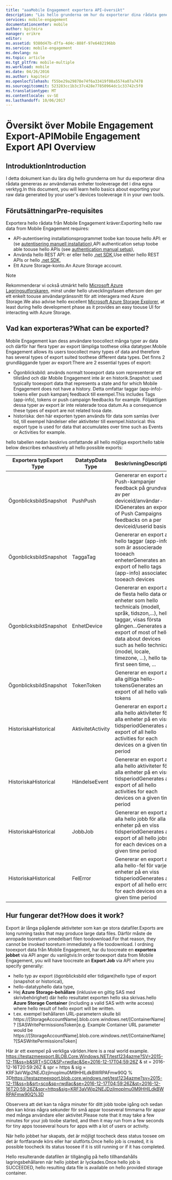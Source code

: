 ```yaml
---
title: "aaaMobile Engagement exportera API-översikt"
description: "Läs hello grunderna om hur du exporterar dina rådata genereras av användarnas enheter tooleverage det i dina egna verktyg"
services: mobile-engagement
documentationcenter: mobile
author: kpiteira
manager: erikre
editor: 
ms.assetid: 9380d47b-d7fa-4d4c-888f-97e6482196bb
ms.service: mobile-engagement
ms.devlang: na
ms.topic: article
ms.tgt_pltfrm: mobile-multiple
ms.workload: mobile
ms.date: 04/26/2016
ms.author: kapiteir
ms.openlocfilehash: f55be29a29878e74f6a33419f08a5574a07a7478
ms.sourcegitcommit: 523283cc1b3c37c428e77850964dc1c33742c5f0
ms.translationtype: MT
ms.contentlocale: sv-SE
ms.lasthandoff: 10/06/2017
---
```

# <a name="mobile-engagement-export-api-overview"></a><span data-ttu-id="ad94d-103">Översikt över Mobile Engagement Export-API</span><span class="sxs-lookup"><span data-stu-id="ad94d-103">Mobile Engagement Export API Overview</span></span>
## <a name="introduction"></a><span data-ttu-id="ad94d-104">Introduktion</span><span class="sxs-lookup"><span data-stu-id="ad94d-104">Introduction</span></span>
<span data-ttu-id="ad94d-105">I detta dokument kan du lära dig hello grunderna om hur du exporterar dina rådata genereras av användarnas enheter tooleverage det i dina egna verktyg.</span><span class="sxs-lookup"><span data-stu-id="ad94d-105">In this document, you will learn hello basics about exporting your raw data generated by your user's devices tooleverage it in your own tools.</span></span>

## <a name="pre-requisites"></a><span data-ttu-id="ad94d-106">Förutsättningar</span><span class="sxs-lookup"><span data-stu-id="ad94d-106">Pre-requisites</span></span>
<span data-ttu-id="ad94d-107">Exportera hello rådata från Mobile Engagement kräver:</span><span class="sxs-lookup"><span data-stu-id="ad94d-107">Exporting hello raw data from Mobile Engagement requires:</span></span>

* <span data-ttu-id="ad94d-108">API-autentisering installationsprogrammet toobe kan toouse hello API: er (se [autentisering manuell installation](mobile-engagement-api-authentication-manual.md)),</span><span class="sxs-lookup"><span data-stu-id="ad94d-108">API authentication setup toobe able toouse hello APIs (see [authentication manual setup](mobile-engagement-api-authentication-manual.md)),</span></span>
* <span data-ttu-id="ad94d-109">Använda hello REST API: er eller hello [.net SDK](mobile-engagement-dotnet-sdk-service-api.md),</span><span class="sxs-lookup"><span data-stu-id="ad94d-109">Use either hello REST APIs or hello [.net SDK](mobile-engagement-dotnet-sdk-service-api.md),</span></span>
* <span data-ttu-id="ad94d-110">Ett Azure Storage-konto.</span><span class="sxs-lookup"><span data-stu-id="ad94d-110">An Azure Storage account.</span></span>

> [!NOTE]
> <span data-ttu-id="ad94d-111">Rekommenderar vi också utmärkt hello [Microsoft Azure Lagringsutforskaren](http://storageexplorer.com/), minst under hello utvecklingsfasen eftersom den ger ett enkelt toouse användargränssnitt för att interagera med Azure Storage.</span><span class="sxs-lookup"><span data-stu-id="ad94d-111">We also advise hello excellent [Microsoft Azure Storage Explorer](http://storageexplorer.com/), at least during hello development phase as it provides an easy toouse UI for interacting with Azure Storage.</span></span>
> 
> 

## <a name="what-can-be-exported"></a><span data-ttu-id="ad94d-112">Vad kan exporteras?</span><span class="sxs-lookup"><span data-stu-id="ad94d-112">What can be exported?</span></span>
<span data-ttu-id="ad94d-113">Mobile Engagement kan dess användare toocollect många typer av data och därför har flera typer av export lämpliga toothese olika datatyper.</span><span class="sxs-lookup"><span data-stu-id="ad94d-113">Mobile Engagement allows its users toocollect many types of data and therefore has several types of export suited toothese different data types.</span></span>
<span data-ttu-id="ad94d-114">Det finns 2 grundläggande typer av export:</span><span class="sxs-lookup"><span data-stu-id="ad94d-114">There are 2 essential types of export:</span></span>

* <span data-ttu-id="ad94d-115">Ögonblicksbild: används normalt tooexport data som representerar ett tillstånd och där Mobile Engagement inte är en historik.</span><span class="sxs-lookup"><span data-stu-id="ad94d-115">Snapshot: used typically tooexport data that represents a state and for which Mobile Engagement does not have a history.</span></span> <span data-ttu-id="ad94d-116">Detta omfattar taggar (app-info)-tokens eller push kampanj feedback till exempel.</span><span class="sxs-lookup"><span data-stu-id="ad94d-116">This includes Tags (app-info), tokens or push campaign feedbacks for example.</span></span> <span data-ttu-id="ad94d-117">Följaktligen dessa typer av export är inte relaterade tooa datum.</span><span class="sxs-lookup"><span data-stu-id="ad94d-117">As a consequence these types of export are not related tooa date.</span></span>
* <span data-ttu-id="ad94d-118">historiska: den här exporten typen används för data som samlas över tid, till exempel händelser eller aktiviteter till exempel.</span><span class="sxs-lookup"><span data-stu-id="ad94d-118">historical: this export type is used for data that accumulates over time such as Events or Activities for example.</span></span>

<span data-ttu-id="ad94d-119">hello tabellen nedan beskrivs omfattande all hello möjliga export:</span><span class="sxs-lookup"><span data-stu-id="ad94d-119">hello table below describes exhaustively all hello possible exports:</span></span>

| <span data-ttu-id="ad94d-120">Exportera typ</span><span class="sxs-lookup"><span data-stu-id="ad94d-120">Export Type</span></span> | <span data-ttu-id="ad94d-121">Datatyp</span><span class="sxs-lookup"><span data-stu-id="ad94d-121">Data Type</span></span> | <span data-ttu-id="ad94d-122">Beskrivning</span><span class="sxs-lookup"><span data-stu-id="ad94d-122">Description</span></span> |
| --- | --- | --- |
| <span data-ttu-id="ad94d-123">Ögonblicksbild</span><span class="sxs-lookup"><span data-stu-id="ad94d-123">Snapshot</span></span> |<span data-ttu-id="ad94d-124">Push</span><span class="sxs-lookup"><span data-stu-id="ad94d-124">Push</span></span> |<span data-ttu-id="ad94d-125">Genererar en export av Push-kampanjer feedback på grundval av per deviceid/användar-ID</span><span class="sxs-lookup"><span data-stu-id="ad94d-125">Generates an export of Push Campaigns feedbacks on a per deviceid/userid basis</span></span> |
| <span data-ttu-id="ad94d-126">Ögonblicksbild</span><span class="sxs-lookup"><span data-stu-id="ad94d-126">Snapshot</span></span> |<span data-ttu-id="ad94d-127">Tagga</span><span class="sxs-lookup"><span data-stu-id="ad94d-127">Tag</span></span> |<span data-ttu-id="ad94d-128">Genererar en export av hello taggar (app-info) som är associerade tooeach enheter</span><span class="sxs-lookup"><span data-stu-id="ad94d-128">Generates an export of hello tags (app-info) associated tooeach devices</span></span> |
| <span data-ttu-id="ad94d-129">Ögonblicksbild</span><span class="sxs-lookup"><span data-stu-id="ad94d-129">Snapshot</span></span> |<span data-ttu-id="ad94d-130">Enhet</span><span class="sxs-lookup"><span data-stu-id="ad94d-130">Device</span></span> |<span data-ttu-id="ad94d-131">Genererar en export av de flesta hello data om enheter som hello technicals (modell, språk, tidszon,...), hello taggar, visas första gången...</span><span class="sxs-lookup"><span data-stu-id="ad94d-131">Generates an export of most of hello data about devices such as hello technicals (model, locale, timezone, ...), hello tags, first seen time, ...</span></span> |
| <span data-ttu-id="ad94d-132">Ögonblicksbild</span><span class="sxs-lookup"><span data-stu-id="ad94d-132">Snapshot</span></span> |<span data-ttu-id="ad94d-133">Token</span><span class="sxs-lookup"><span data-stu-id="ad94d-133">Token</span></span> |<span data-ttu-id="ad94d-134">Genererar en export av alla giltiga hello-tokens</span><span class="sxs-lookup"><span data-stu-id="ad94d-134">Generates an export of all hello valid tokens</span></span> |
| <span data-ttu-id="ad94d-135">Historiska</span><span class="sxs-lookup"><span data-stu-id="ad94d-135">Historical</span></span> |<span data-ttu-id="ad94d-136">Aktivitet</span><span class="sxs-lookup"><span data-stu-id="ad94d-136">Activity</span></span> |<span data-ttu-id="ad94d-137">Genererar en export av alla hello aktiviteter för alla enheter på en viss tidsperiod</span><span class="sxs-lookup"><span data-stu-id="ad94d-137">Generates an export of all hello activities for each devices on a given time period</span></span> |
| <span data-ttu-id="ad94d-138">Historiska</span><span class="sxs-lookup"><span data-stu-id="ad94d-138">Historical</span></span> |<span data-ttu-id="ad94d-139">Händelse</span><span class="sxs-lookup"><span data-stu-id="ad94d-139">Event</span></span> |<span data-ttu-id="ad94d-140">Genererar en export av alla hello aktiviteter för alla enheter på en viss tidsperiod</span><span class="sxs-lookup"><span data-stu-id="ad94d-140">Generates an export of all hello activities for each devices on a given time period</span></span> |
| <span data-ttu-id="ad94d-141">Historiska</span><span class="sxs-lookup"><span data-stu-id="ad94d-141">Historical</span></span> |<span data-ttu-id="ad94d-142">Jobb</span><span class="sxs-lookup"><span data-stu-id="ad94d-142">Job</span></span> |<span data-ttu-id="ad94d-143">Genererar en export av alla hello jobb för alla enheter på en viss tidsperiod</span><span class="sxs-lookup"><span data-stu-id="ad94d-143">Generates an export of all hello jobs for each devices on a given time period</span></span> |
| <span data-ttu-id="ad94d-144">Historiska</span><span class="sxs-lookup"><span data-stu-id="ad94d-144">Historical</span></span> |<span data-ttu-id="ad94d-145">Fel</span><span class="sxs-lookup"><span data-stu-id="ad94d-145">Error</span></span> |<span data-ttu-id="ad94d-146">Genererar en export av alla hello-fel för varje enheter på en viss tidsperiod</span><span class="sxs-lookup"><span data-stu-id="ad94d-146">Generates an export of all hello errors for each devices on a given time period</span></span> |

## <a name="how-does-it-work"></a><span data-ttu-id="ad94d-147">Hur fungerar det?</span><span class="sxs-lookup"><span data-stu-id="ad94d-147">How does it work?</span></span>
<span data-ttu-id="ad94d-148">Export är långa pågående aktiviteter som kan ge stora datafiler.</span><span class="sxs-lookup"><span data-stu-id="ad94d-148">Exports are long running tasks that may produce large data files.</span></span> <span data-ttu-id="ad94d-149">Därför måste de anropade tooreturn omedelbart filen toodownload.</span><span class="sxs-lookup"><span data-stu-id="ad94d-149">For that reason, they cannot be invoked tooreturn immediately a file toodownload.</span></span>
<span data-ttu-id="ad94d-150">I ordning tooexport data från Mobile Engagement, har du toocreate en **exportera jobbet** via API anger du vanligtvis:</span><span class="sxs-lookup"><span data-stu-id="ad94d-150">In order tooexport data from Mobile Engagement, you will have toocreate an **Export Job** via API where you specify generally:</span></span>

* <span data-ttu-id="ad94d-151">hello typ av export (ögonblicksbild eller tidigare)</span><span class="sxs-lookup"><span data-stu-id="ad94d-151">hello type of export (snapshot or historical),</span></span>
* <span data-ttu-id="ad94d-152">hello-datatyp</span><span class="sxs-lookup"><span data-stu-id="ad94d-152">hello data type,</span></span>
* <span data-ttu-id="ad94d-153">Hej **Azure Storage-behållare** (inklusive en giltig SAS med skrivbehörighet) där hello resultatet exporten hello ska skrivas.</span><span class="sxs-lookup"><span data-stu-id="ad94d-153">hello **Azure Storage Container** (including a valid SAS with write access) where hello result of hello export will be written.</span></span>
* <span data-ttu-id="ad94d-154">t.ex. exempel behållaren URL-parametern skulle bli https://[StorageAccountName].blob.core.windows.net/[ContainerName]? [SASWritePermissionsToken]</span><span class="sxs-lookup"><span data-stu-id="ad94d-154">e.g. Example Container URL parameter would be  https://[StorageAccountName].blob.core.windows.net/[ContainerName]?[SASWritePermissionsToken]</span></span>  

<span data-ttu-id="ad94d-155">Här är ett exempel på verkliga världen.</span><span class="sxs-lookup"><span data-stu-id="ad94d-155">Here is a real world example.</span></span> <span data-ttu-id="ad94d-156">https://testazmeexport.BLOB.Core.Windows.NET/test1234azme?SV=2015-12-11&ss=b&SRT=SCO&SP=rwdlac&Se=2016-12-17T04:59:26Z & st = 2016-12-16T20:59:26Z & spr = https & sig = KRF3aVWjp2NEJDzjlmoplmu0M9HHlLdkBWRPAFmw90Q % 3D</span><span class="sxs-lookup"><span data-stu-id="ad94d-156">https://testazmeexport.blob.core.windows.net/test1234azme?sv=2015-12-11&ss=b&srt=sco&sp=rwdlac&se=2016-12-17T04:59:26Z&st=2016-12-16T20:59:26Z&spr=https&sig=KRF3aVWjp2NEJDzjlmoplmu0M9HHlLdkBWRPAFmw90Q%3D</span></span>

<span data-ttu-id="ad94d-157">Observera att det kan ta några minuter för ditt jobb toobe igång och sedan den kan köras några sekunder för små appar tooseveral timmarna för appar med många användare eller aktivitet.</span><span class="sxs-lookup"><span data-stu-id="ad94d-157">Please note that it may take a few minutes for your job toobe started, and then it may run from a few seconds for tiny apps tooseveral hours for apps with a lot of users or activity.</span></span>

<span data-ttu-id="ad94d-158">När hello jobbet har skapats, det är möjligt toocheck dess status toosee om det är fortfarande körs eller har slutförts.</span><span class="sxs-lookup"><span data-stu-id="ad94d-158">Once hello job is created, it is possible toocheck its status toosee if it is still running or if it has completed.</span></span>

<span data-ttu-id="ad94d-159">Hello resulterande datafilen är tillgänglig på hello tillhandahålls lagringsbehållaren när hello jobbet är lyckades.</span><span class="sxs-lookup"><span data-stu-id="ad94d-159">Once hello job is SUCCEEDED, hello resulting data file is available on hello provided storage container.</span></span>

